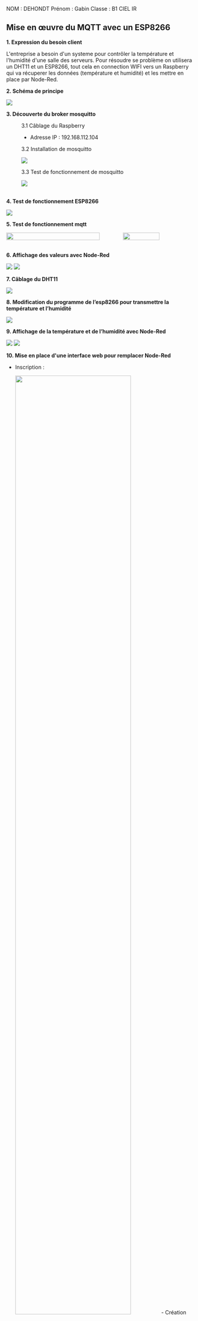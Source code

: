 NOM : DEHONDT
Prénom : Gabin
Classe : B1 CIEL IR

<h2 style="texte-align:center">Mise en œuvre du MQTT avec un ESP8266</h2>

**1. Expression du besoin client**

L'entreprise a besoin d'un systeme pour contrôler la température et l'humidité d'une salle des serveurs. 
Pour résoudre se problème on utilisera un DHT11 et un ESP8266, tout cela en connection WIFI vers un Raspberry qui va récuperer les données (température et humidité) et les mettre en place par Node-Red.

**2. Schéma de principe**

<img src="image/schema-principe.png" widht="50%">

**3. Découverte du broker mosquitto**

<dd>
3.1 Câblage du Raspberry
    
- Adresse IP : 192.168.112.104

3.2 Installation de mosquitto

<img src="image/install-mosquitto.png">

3.3 Test de fonctionnement de mosquitto

<img src="image/publisher-mosquitto.png">
</dd>
<br>

**4. Test de fonctionnement ESP8266**

<img src="image/test-wifi-esp8266.png">

**5. Test de fonctionnement mqtt**

<div style="display:flex">
<img src="image/test-msqtt-esp8266.png" width="80%">
<img src="image/test-msqtto-esp8266_moniteur.png" width="50%">
</div>
<br>

**6. Affichage des valeurs avec Node-Red**

<img src="image/affichage_nodered.png">
<img src="image/nodeRed-configuration-temp.png">

**7. Câblage du DHT11**

<img src="image/cablage-esp-dht.jpg">

**8. Modification du programme de l’esp8266 pour transmettre la température et l’humidité**

<img src="image/modification-code-esp-node.png">

**9. Affichage de la température et de l’humidité avec Node-Red**

<img src="image/affichage_nodered_dht11.png">
<img src="image/nodeRed-configuration.png">

**10. Mise en place d'une interface web pour remplacer Node-Red**

- Inscription :

    <img src="image/page_inscrption.png" width="80%">
    - Création d'un utilisateur avec nom, prénom, mot de passe hasher en argon2.
    <br>

- Connexion : 

    <img src="image/page_connexion.png" width="80%">
    - Identification de l'utilisateur par la vérification du mot de passe, et recupération du nom ainsi que la première lettre du prénom pour afficher sur l'interface.
    <br>

- Interface : 

    <img src="image/page_interface.png" width="80%">
    - Affichage des données en direct de la température et l'humidité envoyé par l'ESP8266 à la base de donnée et recupérer par le PHP sur l'interface.
    - Affichage des données sur l'ensemble de l'année par la moyenne de chaque mois de l'année choix.
    <br>

**11. Mise en place de l'envoie des données du DHT11 à la base de donnée par l'ESP8266**

- Code arduino :

    <img src="image/code_arduino_dht11_1.png" width="80%">
    <img src="image/code_arduino_dht11_2.png" width="80%">

- Fichier d'envoie vers la basse de donnée : 

    <img src="image/code_data_test.png" width="80%">

